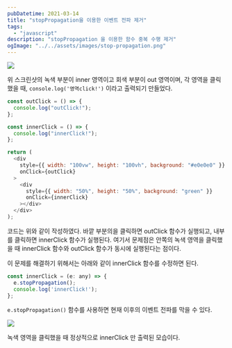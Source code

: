 ```yaml
---
pubDatetime: 2021-03-14
title: "stopPropagation을 이용한 이벤트 전파 제거"
tags:
  - "javascript"
description: "stopPropagation 을 이용한 함수 중복 수행 제거"
ogImage: "../../assets/images/stop-propagation.png"
---
```


![](https://images.velog.io/images/hojin9622/post/b34cca9f-8c27-4542-aa8e-1aa69a4db2d4/Screen%20Shot%202021-03-14%20at%209.30.36%20PM.png)

위 스크린샷의 녹색 부분이 inner 영역이고 회색 부분이 out 영역이며, 각 영역을 클릭했을 때, `console.log('영역click!')` 이라고 출력되기 만들었다.

```js
const outClick = () => {
  console.log("outClick!");
};

const innerClick = () => {
  console.log("innerClick!");
};

return (
  <div
    style={{ width: "100vw", height: "100vh", background: "#e0e0e0" }}
    onClick={outClick}
  >
    <div
      style={{ width: "50%", height: "50%", background: "green" }}
      onClick={innerClick}
    ></div>
  </div>
);
```

코드는 위와 같이 작성하였다.
바깥 부분의을 클릭하면 outClick 함수가 실행되고, 내부를 클릭하면 innerClick 함수가 실행된다.
여기서 문제점은 안쪽의 녹색 영역을 클릭했을 때 innerClick 함수와 outClick 함수가 동시에 실행된다는 점이다.

이 문제를 해결하기 위해서는 아래와 같이 innerClick 함수를 수정하면 된다.

```js
const innerClick = (e: any) => {
  e.stopPropagation();
  console.log('innerClick!');
};
```

`e.stopPropagation()` 함수를 사용하면 현재 이후의 이벤트 전파를 막을 수 있다.

![](https://images.velog.io/images/hojin9622/post/ebbdb173-03ae-4d9b-a2e9-31787a5dfaa9/Screen%20Shot%202021-03-14%20at%209.33.50%20PM.png)

녹색 영역을 클릭했을 때 정상적으로 innerClick 만 출력된 모습이다.
